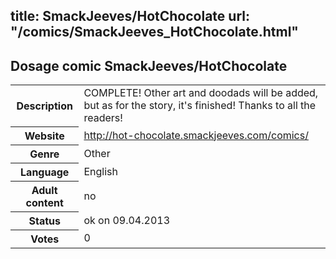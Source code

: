 title: SmackJeeves/HotChocolate
url: "/comics/SmackJeeves_HotChocolate.html"
---
Dosage comic SmackJeeves/HotChocolate
-----------------------------------------

<table class="comicinfo">
<tr>
<th>Description</th><td>COMPLETE! Other art and doodads will be added, but as for the story, it's finished! Thanks to all the readers!</td>
</tr>
<tr>
<th>Website</th><td><a href="http://hot-chocolate.smackjeeves.com/comics/">http://hot-chocolate.smackjeeves.com/comics/</a></td>
</tr>
<tr>
<th>Genre</th><td>Other</td>
</tr>
<tr>
<th>Language</th><td>English</td>
</tr>
<tr>
<th>Adult content</th><td>no</td>
</tr>
<tr>
<th>Status</th><td>ok on 09.04.2013</td>
</tr>
<tr>
<th>Votes</th><td>0</div></td>
</tr>
</table>
